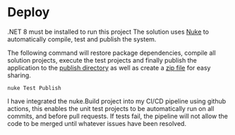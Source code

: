 # Deploy

.NET 8 must be installed to run this project
The solution uses [Nuke](https://nuke.build/) to automatically compile, test and publish the system.

The following command will restore package dependencies, compile all solution projects, execute the test projects and finally publish the application to the [publish directory](../publish) as well as create a [zip file](../packages/PizzaStore.zip) for easy sharing.

```pwsh
nuke Test Publish
```

I have integrated the nuke.Build project into my CI/CD pipeline using github actions, this enables the unit test projects to be automatically run on all commits, and before pull requests. If tests fail, the pipeline will not allow the code to be merged until whatever issues have been resolved.